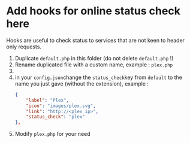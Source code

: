 # Add hooks for online status check here

Hooks are useful to check status to services that are not keen to header only
requests.

1. Duplicate `default.php` in this folder (do not delete `default.php` !)
2. Rename duplicated file with a custom name, example : `plex.php`
2. 
3. in your `config.json`change the `status_check`key from `default` to the name
you just gave (without the extension), example :
    ```json
    {
        "label": "Plex",
        "icon": "images/plex.svg",
        "link": "http://<plex_ip>",
        "status_check": "plex"
    },
    ```
4. Modify `plex.php` for your need